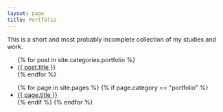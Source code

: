 ```yaml
---
layout: page
title: Portfolio
---
```


This is a short and most probably incomplete collection of my studies and work.

<ul>
{% for post in site.categories.portfolio %}
<li><a href="../{{ post.url }}">{{ post.title }}</a></li>
{% endfor %}
</ul>

<ul>
{% for page in site.pages %}
    {% if page.category == "portfolio" %}
    <li><a href="../{{ page.url }}">{{ page.title }}</a></li>
    {% endif %}
{% endfor %}
</ul>
